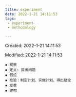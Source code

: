 ```yaml
---
title: experiment
date: 2022-1-21 14:11:53
tags:
 - experiment
 - methodology

---
```


Created: 2022-1-21 14:11:53

Modified: 2022-1-21 14:11:53

<!--more-->

```text
▪ 观察
▪ 定义: 提出问题
▪ 假设
▪ 检验：制定计划、实施计划、得出结论
▪ 发表
▪ 建构
```

